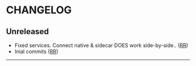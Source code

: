 # CHANGELOG

## Unreleased
  * Fixed services. Connect native & sidecar DOES work side-by-side.. ([RR])
  * Inial commits ([RR])

---

[RR]: rune.ronneseth@kred.no
